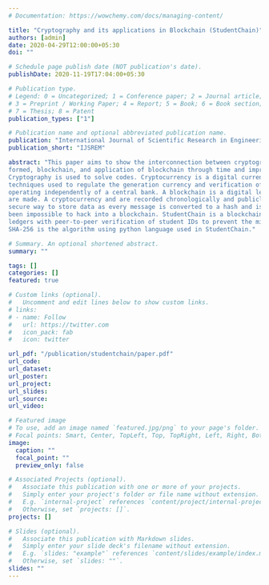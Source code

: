 ```yaml
---
# Documentation: https://wowchemy.com/docs/managing-content/

title: "Cryptography and its applications in Blockchain (StudentChain)"
authors: [admin]
date: 2020-04-29T12:00:00+05:30
doi: ""

# Schedule page publish date (NOT publication's date).
publishDate: 2020-11-19T17:04:00+05:30

# Publication type.
# Legend: 0 = Uncategorized; 1 = Conference paper; 2 = Journal article;
# 3 = Preprint / Working Paper; 4 = Report; 5 = Book; 6 = Book section;
# 7 = Thesis; 8 = Patent
publication_types: ["1"]

# Publication name and optional abbreviated publication name.
publication: "International Journal of Scientific Research in Engineering and Management"
publication_short: "IJSREM"

abstract: "This paper aims to show the interconnection between cryptography, how cryptocurrencies were
formed, blockchain, and application of blockchain through time and improving technology.
Cryptography is used to solve codes. Cryptocurrency is a digital currency with encryption
techniques used to regulate the generation currency and verification of transfer of funds,
operating independently of a central bank. A blockchain is a digital ledger in which transactions
are made. A cryptocurrency and are recorded chronologically and publicly. A blockchain is also a
secure way to store data as every message is converted to a hash and is then stored. To date, it’s
been impossible to hack into a blockchain. StudentChain is a blockchain model with distributed
ledgers with peer-to-peer verification of student IDs to prevent the misuse of student discounts.
SHA-256 is the algorithm using python language used in StudentChain."

# Summary. An optional shortened abstract.
summary: ""

tags: []
categories: []
featured: true

# Custom links (optional).
#   Uncomment and edit lines below to show custom links.
# links:
# - name: Follow
#   url: https://twitter.com
#   icon_pack: fab
#   icon: twitter

url_pdf: "/publication/studentchain/paper.pdf"
url_code:
url_dataset:
url_poster:
url_project:
url_slides:
url_source:
url_video:

# Featured image
# To use, add an image named `featured.jpg/png` to your page's folder. 
# Focal points: Smart, Center, TopLeft, Top, TopRight, Left, Right, BottomLeft, Bottom, BottomRight.
image:
  caption: ""
  focal_point: ""
  preview_only: false

# Associated Projects (optional).
#   Associate this publication with one or more of your projects.
#   Simply enter your project's folder or file name without extension.
#   E.g. `internal-project` references `content/project/internal-project/index.md`.
#   Otherwise, set `projects: []`.
projects: []

# Slides (optional).
#   Associate this publication with Markdown slides.
#   Simply enter your slide deck's filename without extension.
#   E.g. `slides: "example"` references `content/slides/example/index.md`.
#   Otherwise, set `slides: ""`.
slides: ""
---
```

